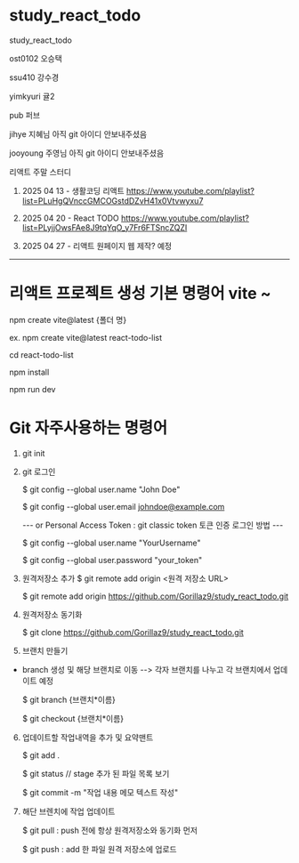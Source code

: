 # study_react_todo

study_react_todo

ost0102 오승택

ssu410 강수경

yimkyuri 귤2

pub 퍼브

jihye 지혜님 아직 git 아이디 안보내주셨음

jooyoung 주영님 아직 git 아이디 안보내주셨음

리액트 주말 스터디

1. 2025 04 13 - 생활코딩 리액트
   https://www.youtube.com/playlist?list=PLuHgQVnccGMCOGstdDZvH41x0Vtvwyxu7

2. 2025 04 20 - React TODO
   https://www.youtube.com/playlist?list=PLyjjOwsFAe8J9tqYqO_y7Fr6FTSncZQZI

3. 2025 04 27 - 리액트 원페이지 웹 제작? 예정

---

# 리액트 프로젝트 생성 기본 명령어 vite ~

npm create vite@latest {폴더 명}

ex. npm create vite@latest react-todo-list

cd react-todo-list

npm install

npm run dev

# Git 자주사용하는 명령어

1. git init

2. git 로그인

   $ git config --global user.name "John Doe"

   $ git config --global user.email johndoe@example.com

   --- or Personal Access Token : git classic token 토큰 인증 로그인 방법 ---

   $ git config --global user.name "YourUsername"

   $ git config --global user.password "your_token"

3. 원격저장소 추가 $ git remote add origin <원격 저장소 URL>

   $ git remote add origin https://github.com/Gorillaz9/study_react_todo.git

4. 원격저장소 동기화

   $ git clone https://github.com/Gorillaz9/study_react_todo.git

5. 브랜치 만들기

- branch 생성 및 해당 브랜치로 이동 --> 각자 브랜치를 나누고 각 브랜치에서 업데이트 예정

  $ git branch {브랜치\*이름}

  $ git checkout {브랜치\*이름}

6. 업데이트할 작업내역을 추가 및 요약맨트

   $ git add .

   $ git status // stage 추가 된 파일 목록 보기

   $ git commit -m "작업 내용 메모 텍스트 작성"

7. 해단 브렌치에 작업 업데이트

   $ git pull : push 전에 항상 원격저장소와 동기화 먼저

   $ git push : add 한 파일 원격 저장소에 업로드

